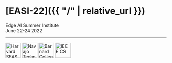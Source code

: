 # [EASI-22]({{ "/" | relative_url }})

Edge AI Summer Institute<br>
June 22-24 2022<br>

***

<a style="text-decoration:none" href="https://www.seas.harvard.edu/">
  <img src="{{ '/assets/seas.svg' | relative_url }}" alt="Harvard SEAS" style="height: 3.0rem">
</a>
<a style="text-decoration:none" href="http://www.navajotech.edu/">
  <img src="{{ '/assets/ntu.svg' | relative_url }}" alt="Navajo Technical University" style="height: 3.0rem">
</a>
<a style="text-decoration:none" href="https://cs.barnard.edu/">
  <img src="{{ '/assets/barnard.svg' | relative_url }}" alt="Barnard College" style="height: 3.0rem">
</a>
<a style="text-decoration:none" href="https://www.computer.org/press-room/2022-news/ieee-cs-diversity-inclusion-programs">
  <img src="{{ '/assets/IEEECS_small.png' | relative_url }}" alt="IEEE CS" style="height: 3.0rem">
</a>